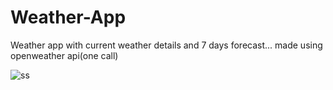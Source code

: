 # Weather-App
Weather app with current weather details and 7 days forecast... made using openweather api(one call)

![ss](https://user-images.githubusercontent.com/48364544/129810588-1b6dddee-2a2f-4c81-8441-8c88abadcd30.png)

